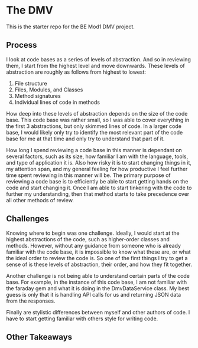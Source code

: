 # The DMV

This is the starter repo for the BE Mod1 DMV project.

## Process

I look at code bases as a series of levels of abstraction. And so in reviewing them, I start from the highest level and move downwards. These levels of abstraction are roughly as follows from highest to lowest:

1) File structure
2) Files, Modules, and Classes
3) Method signatures
4) Individual lines of code in methods

How deep into these levels of abstraction depends on the size of the code base. This code base was rather small, so I was able to cover everything in the first 3 abstractions, but only skimmed lines of code. In a larger code base, I would likely only try to identify the most relevant part of the code base for me at that time and only try to understand that part of it.

How long I spend reviewing a code base in this manner is dependant on several factors, such as its size, how familiar I am with the language, tools, and type of application it is. Also how risky it is to start changing things in it, my attention span, and my general feeling for how productive I feel further time spent reviewing in this manner will be. The primary purpose of reviewing a code base is to efficiently be able to start getting hands on the code and start changing it. Once I am able to start tinkering with the code to further my understanding, then that method starts to take precedence over all other methods of review.

## Challenges

Knowing where to begin was one challenge. Ideally, I would start at the highest abstractions of the code, such as higher-order classes and methods. However, without any guidance from someone who is already familiar with the code base, it is impossible to know what these are, or what the ideal order to review the code is. So one of the first things I try to get a sense of is these levels of abstraction, their order, and how they fit together.

Another challenge is not being able to understand certain parts of the code base. For example, in the instance of this code base, I am not familiar with the faraday gem and what it is doing in the DmvDataService class. My best guess is only that it is handling API calls for us and returning JSON data from the responses.

Finally are stylistic differences between myself and other authors of code. I have to start getting familiar with others style for writing code.

## Other Takeaways


